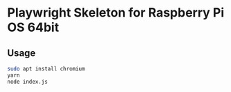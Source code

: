 # Playwright Skeleton for Raspberry Pi OS 64bit
## Usage
```sh
sudo apt install chromium
yarn
node index.js
```